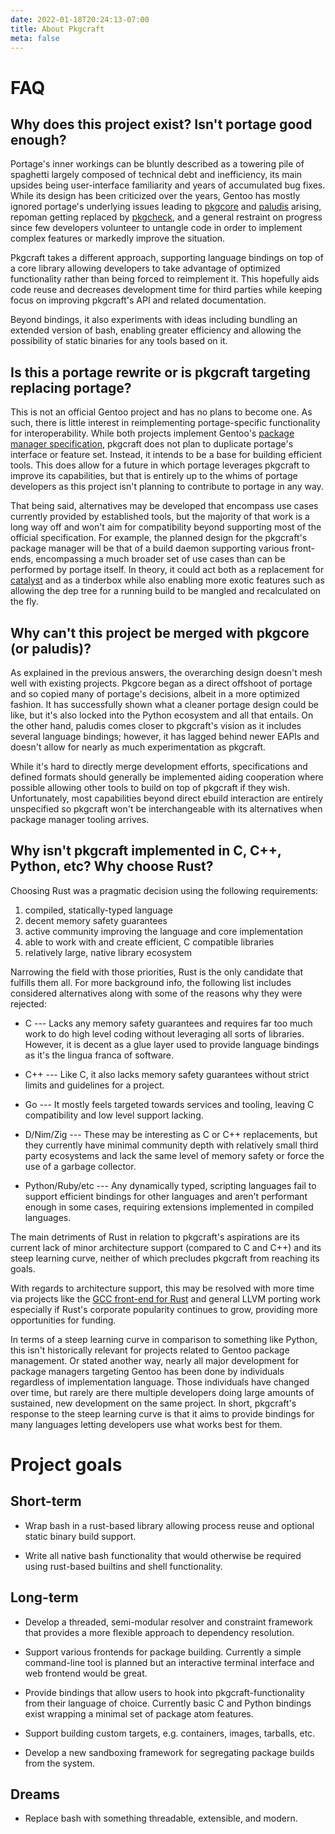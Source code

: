 ```yaml
---
date: 2022-01-18T20:24:13-07:00
title: About Pkgcraft
meta: false
---
```


# FAQ

## Why does this project exist? Isn't portage good enough?

Portage's inner workings can be bluntly described as a towering pile of
spaghetti largely composed of technical debt and inefficiency, its main upsides
being user-interface familiarity and years of accumulated bug fixes. While its
design has been criticized over the years, Gentoo has mostly ignored portage's
underlying issues leading to [pkgcore](https://github.com/pkgcore) and
[paludis](https://paludis.exherbo.org/) arising, repoman getting replaced by
[pkgcheck](https://github.com/pkgcore/pkgcheck), and a general restraint on
progress since few developers volunteer to untangle code in order to implement
complex features or markedly improve the situation.

Pkgcraft takes a different approach, supporting language bindings on top of a
core library allowing developers to take advantage of optimized functionality
rather than being forced to reimplement it. This hopefully aids code reuse and
decreases development time for third parties while keeping focus on improving
pkgcraft's API and related documentation.

Beyond bindings, it also experiments with ideas including bundling an extended
version of bash, enabling greater efficiency and allowing the possibility of
static binaries for any tools based on it.

## Is this a portage rewrite or is pkgcraft targeting replacing portage?

This is not an official Gentoo project and has no plans to become one. As such,
there is little interest in reimplementing portage-specific functionality for
interoperability. While both projects implement Gentoo's [package manager
specification](https://wiki.gentoo.org/wiki/Package_Manager_Specification),
pkgcraft does not plan to duplicate portage's interface or feature set.
Instead, it intends to be a base for building efficient tools. This does allow
for a future in which portage leverages pkgcraft to improve its capabilities,
but that is entirely up to the whims of portage developers as this project
isn't planning to contribute to portage in any way.

That being said, alternatives may be developed that encompass use cases
currently provided by established tools, but the majority of that work is a
long way off and won't aim for compatibility beyond supporting most of the
official specification. For example, the planned design for the pkgcraft's
package manager will be that of a build daemon supporting various front-ends,
encompassing a much broader set of use cases than can be performed by portage
itself. In theory, it could act both as a replacement for
[catalyst](https://wiki.gentoo.org/wiki/Catalyst) and as a tinderbox while also
enabling more exotic features such as allowing the dep tree for a running build
to be mangled and recalculated on the fly.

## Why can't this project be merged with pkgcore (or paludis)?

As explained in the previous answers, the overarching design doesn't mesh well
with existing projects. Pkgcore began as a direct offshoot of portage and so
copied many of portage's decisions, albeit in a more optimized fashion. It has
successfully shown what a cleaner portage design could be like, but it's also
locked into the Python ecosystem and all that entails. On the other hand,
paludis comes closer to pkgcraft's vision as it includes several language
bindings; however, it has lagged behind newer EAPIs and doesn't allow for
nearly as much experimentation as pkgcraft.

While it's hard to directly merge development efforts, specifications and
defined formats should generally be implemented aiding cooperation where
possible allowing other tools to build on top of pkgcraft if they wish.
Unfortunately, most capabilities beyond direct ebuild interaction are entirely
unspecified so pkgcraft won't be interchangeable with its alternatives when
package manager tooling arrives.

## Why isn't pkgcraft implemented in C, C++, Python, etc? Why choose Rust?

Choosing Rust was a pragmatic decision using the following requirements:

1. compiled, statically-typed language
2. decent memory safety guarantees
3. active community improving the language and core implementation
4. able to work with and create efficient, C compatible libraries
5. relatively large, native library ecosystem

Narrowing the field with those priorities, Rust is the only candidate that
fulfills them all. For more background info, the following list includes
considered alternatives along with some of the reasons why they were rejected:

- C --- Lacks any memory safety guarantees and requires far too much work to do
  high level coding without leveraging all sorts of libraries. However, it is
  decent as a glue layer used to provide language bindings as it's the lingua
  franca of software.

- C++ --- Like C, it also lacks memory safety guarantees without strict limits
  and guidelines for a project.

- Go --- It mostly feels targeted towards services and tooling, leaving C
  compatibility and low level support lacking.

- D/Nim/Zig --- These may be interesting as C or C++ replacements, but they
  currently have minimal community depth with relatively small third party
  ecosystems and lack the same level of memory safety or force the use of a
  garbage collector.

- Python/Ruby/etc --- Any dynamically typed, scripting languages fail to
  support efficient bindings for other languages and aren't performant enough
  in some cases, requiring extensions implemented in compiled languages.

The main detriments of Rust in relation to pkgcraft's aspirations are its
current lack of minor architecture support (compared to C and C++) and its
steep learning curve, neither of which precludes pkgcraft from reaching its
goals.

With regards to architecture support, this may be resolved with more time via
projects like the [GCC front-end for Rust](https://github.com/Rust-GCC/gccrs)
and general LLVM porting work especially if Rust's corporate popularity
continues to grow, providing more opportunities for funding.

In terms of a steep learning curve in comparison to something like Python, this
isn't historically relevant for projects related to Gentoo package management.
Or stated another way, nearly all major development for package managers
targeting Gentoo has been done by individuals regardless of implementation
language. Those individuals have changed over time, but rarely are there
multiple developers doing large amounts of sustained, new development on the
same project. In short, pkgcraft's response to the steep learning curve is that
it aims to provide bindings for many languages letting developers use what
works best for them.

# Project goals

## Short-term

- Wrap bash in a rust-based library allowing process reuse and optional static
  binary build support.

- Write all native bash functionality that would otherwise be required using
  rust-based builtins and shell functionality.

## Long-term

- Develop a threaded, semi-modular resolver and constraint framework that
  provides a more flexible approach to dependency resolution.

- Support various frontends for package building. Currently a simple
  command-line tool is planned but an interactive terminal interface and web
  frontend would be great.

- Provide bindings that allow users to hook into pkgcraft-functionality from
  their language of choice. Currently basic C and Python bindings exist
  wrapping a minimal set of package atom features.

- Support building custom targets, e.g. containers, images, tarballs, etc.

- Develop a new sandboxing framework for segregating package builds from the
  system.

## Dreams

- Replace bash with something threadable, extensible, and modern.

